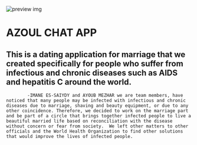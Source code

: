 ![preview img](https://media.discordapp.net/attachments/1138612002881806466/1237854416535814194/azzl.PNG?ex=6645bb03&is=66446983&hm=cc791923cdfecc0e9b3d14b8f8480df663a800f37101c1f781a0cfcd7e1ec26d&=&format=webp&quality=lossless&width=578&height=437)

# AZOUL CHAT APP

## This is a dating application for marriage that we created specifically for people who suffer from infectious and chronic diseases such as AIDS and hepatitis C around the world.

			-IMANE ES-SAIYDY and AYOUB MEZHAR we are team members, have noticed that many people may be infected with infectious and chronic diseases due to marriage, shaving and beauty equipment, or due to any other coincidence. Therefore, we decided to work on the marriage part and be part of a circle that brings together infected people to live a beautiful married life based on reconciliation with the disease without concern or fear from society.  We left other matters to other officials and the World Health Organization to find other solutions that would improve the lives of infected people.
